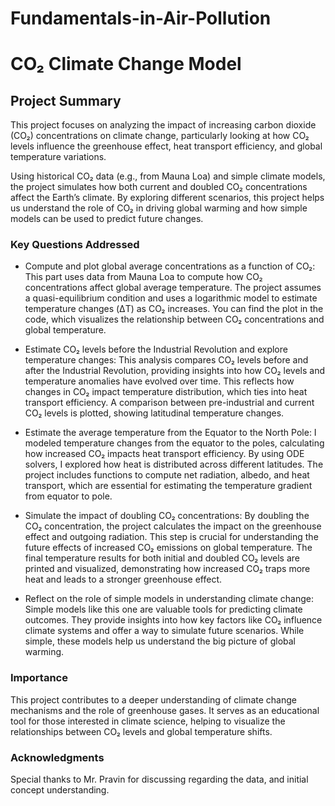 # Fundamentals-in-Air-Pollution
# CO₂ Climate Change Model

## Project Summary

This project focuses on analyzing the impact of increasing carbon dioxide (CO₂) concentrations on climate change, particularly looking at how CO₂ levels influence the greenhouse effect, heat transport efficiency, and global temperature variations.

Using historical CO₂ data (e.g., from Mauna Loa) and simple climate models, the project simulates how both current and doubled CO₂ concentrations affect the Earth’s climate. By exploring different scenarios, this project helps us understand the role of CO₂ in driving global warming and how simple models can be used to predict future changes.

### Key Questions Addressed
- Compute and plot global average concentrations as a function of CO₂:
This part uses data from Mauna Loa to compute how CO₂ concentrations affect global average temperature. The project assumes a quasi-equilibrium condition and uses a logarithmic model to estimate temperature changes (ΔT) as CO₂ increases.
You can find the plot in the code, which visualizes the relationship between CO₂ concentrations and global temperature.

- Estimate CO₂ levels before the Industrial Revolution and explore temperature changes:
This analysis compares CO₂ levels before and after the Industrial Revolution, providing insights into how CO₂ levels and temperature anomalies have evolved over time. This reflects how changes in CO₂ impact temperature distribution, which ties into heat transport efficiency.
A comparison between pre-industrial and current CO₂ levels is plotted, showing latitudinal temperature changes.

- Estimate the average temperature from the Equator to the North Pole:
I modeled temperature changes from the equator to the poles, calculating how increased CO₂ impacts heat transport efficiency. By using ODE solvers, I explored how heat is distributed across different latitudes.
The project includes functions to compute net radiation, albedo, and heat transport, which are essential for estimating the temperature gradient from equator to pole.

- Simulate the impact of doubling CO₂ concentrations:
By doubling the CO₂ concentration, the project calculates the impact on the greenhouse effect and outgoing radiation. This step is crucial for understanding the future effects of increased CO₂ emissions on global temperature.
The final temperature results for both initial and doubled CO₂ levels are printed and visualized, demonstrating how increased CO₂ traps more heat and leads to a stronger greenhouse effect.

- Reflect on the role of simple models in understanding climate change:
Simple models like this one are valuable tools for predicting climate outcomes. They provide insights into how key factors like CO₂ influence climate systems and offer a way to simulate future scenarios. While simple, these models help us understand the big picture of global warming.


### Importance

This project contributes to a deeper understanding of climate change mechanisms and the role of greenhouse gases. It serves as an educational tool for those interested in climate science, helping to visualize the relationships between CO₂ levels and global temperature shifts.

### Acknowledgments
Special thanks to Mr. Pravin for discussing regarding the data, and initial concept understanding.

